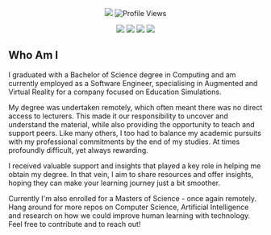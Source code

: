 <p align="center">
  <img src="https://img.shields.io/badge/BSc%20Computing-2a82e4?style=for-the-badge" />
  <img src="https://komarev.com/ghpvc/?username=John-JonSteyn&color=2a82e4&style=for-the-badge" alt="Profile Views">
</p>

<p align="center">
  <a href="https://bsky.app/profile/john-jonsteyn.bsky.social"><img src="https://img.shields.io/badge/Bluesky-2775cb?logo=Bluesky&style=for-the-badge&logoColor=white"></a>
  <a href="https://www.instagram.com/mrjohnjonsteyn/"><img src="https://img.shields.io/badge/Instagram-2775cb?logo=Instagram&style=for-the-badge&logoColor=white"></a>
  <a href="https://www.linkedin.com/in/john-jonsteyn/"><img src="https://img.shields.io/badge/LinkedIn-2775cb?logo=LinkedIn&style=for-the-badge&logoColor=white"></a>
  <a href="https://x.com/JohnJon_Steyn"><img src="https://img.shields.io/badge/X-2775cb?logo=X&style=for-the-badge&logoColor=white"></a>
</p>

## Who Am I

I graduated with a Bachelor of Science degree in Computing and am currently employed as a Software Engineer, specialising in Augmented and Virtual Reality for a company focused on Education Simulations.

My degree was undertaken remotely, which often meant there was no direct access to lecturers. This made it our responsibility to uncover and understand the material, while also providing the opportunity to teach and support peers. Like many others, I too had to balance my academic pursuits with my professional commitments by the end of my studies. At times profoundly difficult, yet always rewarding.

I received valuable support and insights that played a key role in helping me obtain my degree. In that vein, I aim to share resources and offer insights, hoping they can make your learning journey just a bit smoother.

Currently I'm also enrolled for a Masters of Science - once again remotely. Hang around for more repos on Computer Science, Artificial Intelligence and research on how we could improve human learning with technology. Feel free to contribute and to reach out!
